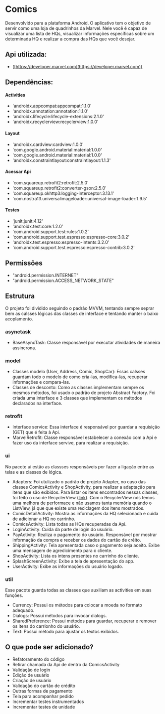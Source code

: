 # Comics

Desenvolvido para a plataforma Android. O aplicativo tem o objetivo de servir como uma loja de quadrinhos da Marvel. Nele você é capaz de visualizar uma lista de HQs, visualizar informações específicas sobre um determinada HQ e realizar a compra das HQs que você desejar.

## Api utilizada:

- ([https://developer.marvel.com](https://developer.marvel.com))

## Dependências:

#### Activities
- 'androidx.appcompat:appcompat:1.1.0'
- 'androidx.annotation:annotation:1.1.0'
- 'androidx.lifecycle:lifecycle-extensions:2.1.0'
- 'androidx.recyclerview:recyclerview:1.0.0'

#### Layout
- 'androidx.cardview:cardview:1.0.0'
- 'com.google.android.material:material:1.0.0'
- 'com.google.android.material:material:1.0.0'
- 'androidx.constraintlayout:constraintlayout:1.1.3'

#### Acessar Api
- 'com.squareup.retrofit2:retrofit:2.5.0'
- 'com.squareup.retrofit2:converter-gson:2.5.0'
- 'com.squareup.okhttp3:logging-interceptor:3.13.1'
- 'com.nostra13.universalimageloader:universal-image-loader:1.9.5'

#### Testes
- 'junit:junit:4.12'
- 'androidx.test:core:1.2.0'
- 'com.android.support.test:rules:1.0.2'
- 'com.android.support.test.espresso:espresso-core:3.0.2'
- 'androidx.test.espresso:espresso-intents:3.2.0'
- 'com.android.support.test.espresso:espresso-contrib:3.0.2'

## Permissões

- "android.permission.INTERNET"
- "android.permission.ACCESS_NETWORK_STATE"

## Estrutura

O projeto foi dividido seguindo o padrão MVVM, tentando sempre seprar bem as calsses lógicas das classes de interface e tentando manter o baixo acoplamento.

### asynctask

- BaseAsyncTask: Classe responsável por executar atividades de maneira assincrona.

### model

- Classes modelo (User, Address, Comic, ShopCar): Essas calsses guardam todo o modelo de como cria-las, modifica-las, recuperar informações e compara-las.
- Classes de desconto: Como as classes implementam sempre os mesmos métodos, foi usado o padrão de projeto Abstract Factory. Foi criada uma interface e 3 classes que implementam os métodos declarados na interface.

### retrofit

- Interface service: Essa interface é responsável por guardar a requisição (GET) que é feita à Api.
- MarvelRetrofit: Classe responsável estabelecer a conexão com a Api e fazer uso da interface servive, para realizar a requisição.

### ui

No pacote ui estão as classses responsáveis por fazer a ligação entre as telas e as classes de lógica.

- Adapters: Foi utulizado o padrão de projeto Adapter, no caso das classes ComicsActivity e ShopActivity, para realizar a adaptação para itens que são exibidos. Para listar os itens encontrados nessas classes, foi feito o uso de RecyclerView ([link](https://developer.android.com/guide/topics/ui/layout/recyclerview)). Com o RecyclerView nós temos uma melhora de performace e não usamos tanta memória quando o ListView, já que que existe uma reciclagem dos itens mostrados.
- ComicDetailActivity: Mostra as informações da HQ selecionada e cuida de adicionar a HQ no carrinho.
- ComicsActivity: Lista todas as HQs recuperadas da Api.
- LoginActivity: Cuida da parte de login do usuário.
- PayActivity: Realiza o pagamento do usuário. Responsável por mostrar informação da compra e receber os dados do cartão de créito.
- ShippingActivity: Tela apresentada caso o pagamento seja aceito. Exibe uma mensagem de agredicimento para o cliente.
- ShopActivity: Lista os intens presentes no carrinho do cliente.
- SplashScreenActivity: Exibe a tela de apresentação do app.
- UserActivity: Exibe as informações do usuário logado.

### util

Esse pacote guarda todas as classes que auxiliam as activities em suas funções.

- Currency: Possui os métodos para colocar a moeda no formato adequado.
- Dialogs: Possui métodos para invocar dialogs.
- SharedPreference: Possui métodos para guardar, recuperar e remover os itens do carrionho do usuário.
- Text: Possui método para ajustar os textos exibidos.

## O que pode ser adicionado?

- Refatoramento do código
- Retirar chamada da Api de dentro da ComicsActivity
- Validação de login
- Edição de usuário
- Criação de usuário
- Validação do cartão de crédito
- Outras formas de pagamento
- Tela para acompanhar pedido
- Incrementar testes instrumentados
- Incrementar testes de unidade
